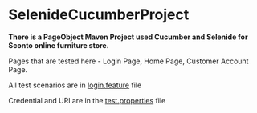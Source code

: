 # SelenideCucumberProject

**There is a PageObject Maven Project used Cucumber and Selenide for Sconto  online furniture store.**

Pages that are tested here - Login Page, Home Page, Customer Account Page. 

All test scenarios are in [login.feature](https://github.com/XeniaBechthold/SelenideCucumberProject/blob/main/src/test/resources/features/login.feature) file

Credential and URl are in the [test.properties](https://github.com/XeniaBechthold/SelenideCucumberProject/blob/main/src/test/resources/test.properties) file
